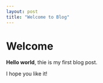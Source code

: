 ```yaml
---
layout: post
title: "Welcome to Blog"
---
```


# Welcome

**Hello world**, thie is my first blog post.

I hope you like it!

